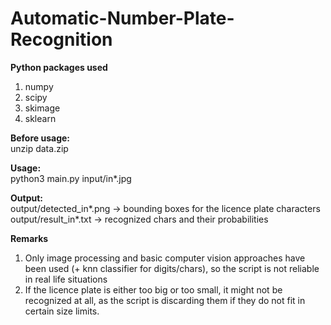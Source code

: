 # Automatic-Number-Plate-Recognition

**Python packages used** <br />
1. numpy
2. scipy
3. skimage
4. sklearn

**Before usage:** <br />
unzip data.zip

**Usage:** <br />
python3 main.py input/in*.jpg

**Output:** <br />
output/detected_in*.png -> bounding boxes for the licence plate characters
output/result_in*.txt -> recognized chars and their probabilities

**Remarks** <br />
1. Only image processing and basic computer vision approaches have been used (+ knn classifier for digits/chars), so the script is not reliable in real life situations
2. If the licence plate is either too big or too small, it might not be recognized at all, as the script is discarding them if they do not fit in certain size limits.

